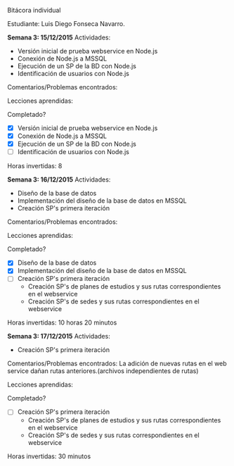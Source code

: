 Bitácora individual

Estudiante: Luis Diego Fonseca Navarro.

**Semana 3: 15/12/2015**
Actividades:
- Versión inicial de prueba webservice en Node.js
- Conexión de Node.js a MSSQL
- Ejecución de un SP de la BD con Node.js
- Identificación de usuarios con Node.js

Comentarios/Problemas encontrados:

Lecciones aprendidas:

Completado?
- [x] Versión inicial de prueba webservice en Node.js
- [x] Conexión de Node.js a MSSQL
- [x] Ejecución de un SP de la BD con Node.js
- [ ] Identificación de usuarios con Node.js

Horas invertidas:
8

**Semana 3: 16/12/2015**
Actividades:
- Diseño de la base de datos
- Implementación del diseño de la base de datos en MSSQL
- Creación SP's primera iteración

Comentarios/Problemas encontrados:

Lecciones aprendidas:

Completado?
- [x] Diseño de la base de datos
- [x] Implementación del diseño de la base de datos en MSSQL
- [ ] Creación SP's primera iteración
  - Creación SP's de planes de estudios y sus rutas correspondientes en el webservice
  - Creación SP's de sedes y sus rutas correspondientes en el webservice

Horas invertidas:
10 horas 20 minutos

**Semana 3: 17/12/2015**
Actividades:
- Creación SP's primera iteración

Comentarios/Problemas encontrados:
La adición de nuevas rutas en el web service dañan rutas anteriores.(archivos independientes de rutas)

Lecciones aprendidas:

Completado?
- [ ] Creación SP's primera iteración
  - Creación SP's de planes de estudios y sus rutas correspondientes en el webservice
  - Creación SP's de sedes y sus rutas correspondientes en el webservice

Horas invertidas:
30 minutos
